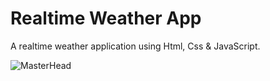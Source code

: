 # Realtime Weather App
A realtime weather application using Html, Css & JavaScript.

![MasterHead](https://www.figma.com/community/resource/5536415d-ab89-45e5-89f7-9fe5bf7170c8/thumbnail)
